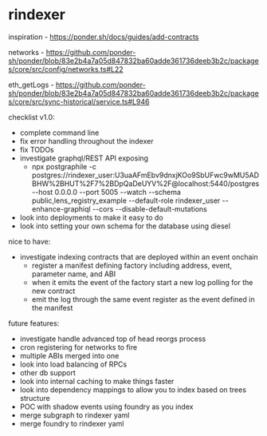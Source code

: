 # rindexer

inspiration - https://ponder.sh/docs/guides/add-contracts

networks - https://github.com/ponder-sh/ponder/blob/83e2b4a7a05d847832ba60adde361736deeb3b2c/packages/core/src/config/networks.ts#L22

eth_getLogs - https://github.com/ponder-sh/ponder/blob/83e2b4a7a05d847832ba60adde361736deeb3b2c/packages/core/src/sync-historical/service.ts#L946

checklist v1.0:
- complete command line
- fix error handling throughout the indexer
- fix TODOs
- investigate graphql/REST API exposing
  - npx postgraphile -c postgres://rindexer_user:U3uaAFmEbv9dnxjKOo9SbUFwc9wMU5ADBHW%2BHUT%2F7%2BDpQaDeUYV%2F@localhost:5440/postgres --host 0.0.0.0 --port 5005 --watch --schema public,lens_registry_example --default-role rindexer_user --enhance-graphiql --cors --disable-default-mutations
- look into deployments to make it easy to do
- look into setting your own schema for the database using diesel

nice to have:

- investigate indexing contracts that are deployed within an event onchain
  - register a manifest defining factory including address, event, parameter name, and ABI
  - when it emits the event of the factory start a new log polling for the new contract
  - emit the log through the same event register as the event defined in the manifest

future features:
- investigate handle advanced top of head reorgs process
- cron registering for networks to fire
- multiple ABIs merged into one
- look into load balancing of RPCs
- other db support
- look into internal caching to make things faster
- look into dependency mappings to allow you to index based on trees structure
- POC with shadow events using foundry as you index
- merge subgraph to rindexer yaml
- merge foundry to rindexer yaml
